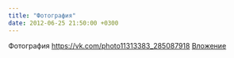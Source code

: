 ```yaml
---
title: "Фотография"
date: 2012-06-25 21:50:00 +0300
---
```


Фотография
<a class="vk-attach" href="https://vk.com/photo11313383_285087918">https://vk.com/photo11313383_285087918</a>
<a class="vk-attach" href="https://vk.com/photo11313383_285087918">Вложение</a>
